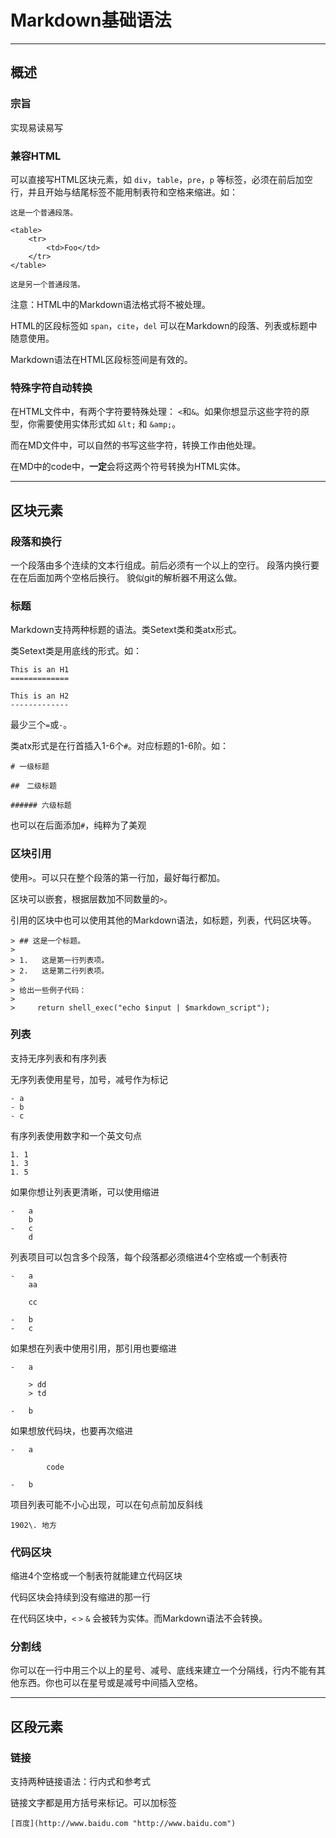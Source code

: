 # Markdown基础语法

---

## 概述

### 宗旨

实现易读易写

### 兼容HTML

可以直接写HTML区块元素，如 ```div```，```table```，```pre```，```p``` 等标签，必须在前后加空行，并且开始与结尾标签不能用制表符和空格来缩进。如：

	这是一个普通段落。

	<table>
    	<tr>
        	<td>Foo</td>
    	</tr>
	</table>

	这是另一个普通段落。

注意：HTML中的Markdown语法格式将不被处理。

HTML的区段标签如 `span`，`cite`，`del` 可以在Markdown的段落、列表或标题中随意使用。

Markdown语法在HTML区段标签间是有效的。

### 特殊字符自动转换

在HTML文件中，有两个字符要特殊处理： `<`和`&`。如果你想显示这些字符的原型，你需要使用实体形式如 `&lt;` 和 `&amp;`。

而在MD文件中，可以自然的书写这些字符，转换工作由他处理。

在MD中的code中，**一定**会将这两个符号转换为HTML实体。

---

## 区块元素

### 段落和换行

一个段落由多个连续的文本行组成。前后必须有一个以上的空行。
段落内换行要在在后面加两个空格后换行。
貌似git的解析器不用这么做。

### 标题

Markdown支持两种标题的语法。类Setext类和类atx形式。

类Setext类是用底线的形式。如：

```
This is an H1
=============

This is an H2
-------------
```

最少三个`=`或`-`。

类atx形式是在行首插入1-6个`#`。对应标题的1-6阶。如：


```
# 一级标题

##　二级标题

###### 六级标题
```

也可以在后面添加`#`，纯粹为了美观

### 区块引用

使用`>`。可以只在整个段落的第一行加，最好每行都加。

区块可以嵌套，根据层数加不同数量的`>`。

引用的区块中也可以使用其他的Markdown语法，如标题，列表，代码区块等。

```
> ## 这是一个标题。
> 
> 1.   这是第一行列表项。
> 2.   这是第二行列表项。
> 
> 给出一些例子代码：
> 
>     return shell_exec("echo $input | $markdown_script");
```

### 列表

支持无序列表和有序列表

无序列表使用星号，加号，减号作为标记

```
- a
- b
- c
```

有序列表使用数字和一个英文句点

```
1. 1
1. 3
1. 5
```

如果你想让列表更清晰，可以使用缩进
 
```
-   a  
    b  
-   c  
	d
```

列表项目可以包含多个段落，每个段落都必须缩进4个空格或一个制表符

```
-   a
	aa

    cc

-   b
-   c
```

如果想在列表中使用引用，那引用也要缩进

```
-   a
    
    > dd
    > td

-   b
```

如果想放代码块，也要再次缩进

```
-   a

        code

-   b
```

项目列表可能不小心出现，可以在句点前加反斜线

```
1902\. 地方
```

### 代码区块

缩进4个空格或一个制表符就能建立代码区块

代码区块会持续到没有缩进的那一行

在代码区块中，`<` `>` `&` 会被转为实体。而Markdown语法不会转换。

### 分割线

你可以在一行中用三个以上的星号、减号、底线来建立一个分隔线，行内不能有其他东西。你也可以在星号或是减号中间插入空格。

---

## 区段元素

### 链接

支持两种链接语法：行内式和参考式

链接文字都是用方括号来标记。可以加标签

```
[百度](http://www.baidu.com "http://www.baidu.com")
```




